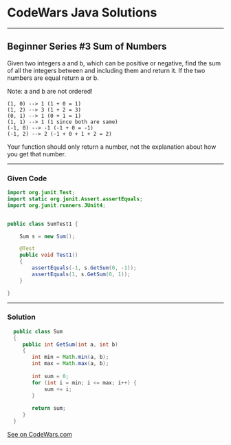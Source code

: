 # CodeWars Java Solutions

---

## Beginner Series #3 Sum of Numbers

Given two integers a and b, which can be positive or negative, find the sum of all the integers between and including them and return it. If the two numbers are equal return a or b.

Note: a and b are not ordered!


```
(1, 0) --> 1 (1 + 0 = 1)
(1, 2) --> 3 (1 + 2 = 3)
(0, 1) --> 1 (0 + 1 = 1)
(1, 1) --> 1 (1 since both are same)
(-1, 0) --> -1 (-1 + 0 = -1)
(-1, 2) --> 2 (-1 + 0 + 1 + 2 = 2)
```


Your function should only return a number, not the explanation about how you get that number.


---

### Given Code

```Java
import org.junit.Test;
import static org.junit.Assert.assertEquals;
import org.junit.runners.JUnit4;


public class SumTest1 {

    Sum s = new Sum();

    @Test
    public void Test1()
    {
        assertEquals(-1, s.GetSum(0, -1));
        assertEquals(1, s.GetSum(0, 1));
    }

}
```

---

### Solution


``` Java
  public class Sum
  {
     public int GetSum(int a, int b)
     {
        int min = Math.min(a, b);
        int max = Math.max(a, b);
        
        int sum = 0;
        for (int i = min; i <= max; i++) {
            sum += i;
        }
        
        return sum;
     }
  }
```



[See on CodeWars.com](https://www.codewars.com/kata/55f2b110f61eb01779000053/train/java)